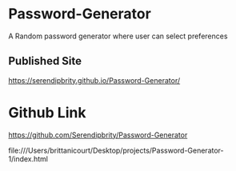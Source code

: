 # Password-Generator
A Random password generator where user can select preferences

## Published Site
https://serendipbrity.github.io/Password-Generator/


# Github Link
https://github.com/Serendipbrity/Password-Generator

file:///Users/brittanicourt/Desktop/projects/Password-Generator-1/index.html